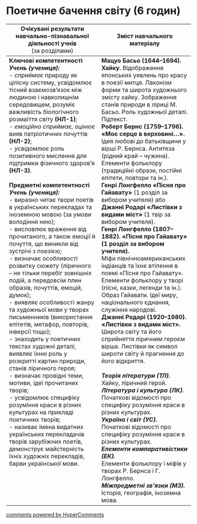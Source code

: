 <div id="hypercomments_widget" class="js-hypercomments-widget invisible"></div>

# Поетичне бачення світу (6 годин)

<table>
  <tr>
    <td width="50%" align="center"><b>Очікувані результати навчально-пізнавальної діяльності учнів</b><br>
(за розділами)</td>
    <td width="50%" align="center"><b>Зміст навчального матеріалу</b></td>
  </tr>
<tbody>
  <tr>
    <td width="50%" style="vertical-align:top !important;">
<b>Ключові компетентності</b><br>
<i><b>Учень (учениця):</b></i><br>
- <i>сприймає</i> природу як цілісну систему, усвідомлює тісний взаємозв’язок між людиною і навколишнім середовищем, розуміє важливість біологічного розмаїття світу <b>(НЛ-1)</b>;<br>
- <i>емоційно сприймає, оцінює</i> вияв патріотичних почуттів <b>(НЛ-2)</b>;<br>
- <i>усвідомлює</i> роль позитивного мислення для підтримки фізичного здоров’я <b>(НЛ-3)</b>.<br>
<br>
<b>Предметні компетентності</b><br>
<b><i>Учень (учениця):</i></b><br>
- виразно читає твори поетів в українських перекладах та  іноземною мовою (за умови володіння нею); <br>
- висловлює враження від прочитаного, а також емоції й почуття, що виникли від зустрічі з поезією;<br>
- визначає особливості розвитку сюжету (ліричного – не тільки перебіг зовнішніх подій, а передовсім плин образів, почуттів, емоцій, думок);<br>
- виявляє особливості жанру та художньої мови у творах письменників (використання епітетів, метафор, повторів, інверсії тощо);<br>
- знаходить у поетичних текстах художні деталі, виявляє їхню роль у розкритті картин природи, станів ліричного героя;<br>
- визначає провідні теми, мотиви, ідеї прочитаних творів;<br>
- усвідомлює специфіку розуміння краси в різних культурах на прикладі поетичних творів;<br>
- називає імена видатних українських перекладачів творів зарубіжних поетів, демонструє майстерність їхніх художніх перекладів, барви української мови. 
</td>
    <td width="50%" style="vertical-align:top !important;">
<b>Мацуо Басьо (1644–1694). Хайку.</b> Відображення японських уявлень про красу в поезії митця. Лаконізм форми та широта художнього змісту хайку. Зображення станів природи в ліриці М. Басьо. Роль художньої деталі. Підтекст.<br>
<b>Роберт Бернс (1759–1796). «Моє серце в верховині…».</b> Ідея любові до батьківщини у вірші Р. Бернса. Антитеза (рідний край – чужина). Елементи фольклору (традиційні образи, постійні епітети, повтори та ін.).<br>
<b>Генрі Лонгфелло «Пісня про Гайавату»</b> (1 розділ за вибором учителя) або <b>Джанні Родарі «Листівки з видами міст»</b> (1 твір за вибором учителя).<br>
<b>Генрі Лонгфелло (1807–1882). «Пісня про Гайавату» (1 розділ за вибором учителя).</b><br>
Міфи північноамериканських індіанців та їхнє втілення в поемі «Пісня про Гайавату». Елементи фольклору у творі (пісні, казки, легенди та ін.). Образ Гайавати. Ідеї миру, національного єднання, служіння народові.<br>
<b>Джанні Родарі (1920–1980). «Листівки з видами міст».</b> Широта світу та його сприйняття ліричним героєм вірша. Листівки як символ широти світу й прагнення до його відкриття.<br>
<br>
<b><i>Теорія літератури (ТЛ).</i></b><br> 
Хайку,  ліричний герой.<br>
<b><i>Література і культура (ЛК).</i></b><br> 
Початкові відомості про специфіку розуміння краси в різних культурах.<br>
<b><i>Україна і світ (УС).</i></b><br> 
Початкові відомості про специфіку розуміння краси в різних культурах.<br>
<b><i>Елементи компаративістики (ЕК).</i></b><br> 
Елементи фольклору і міфів у творах Р. Бернса і Г. Лонгфелло. <br>
<b><i>Міжпредметні зв’язки (МЗ).</i></b><br>
Історія, географія, іноземна мова.
  </td>
</tbody>
</table>

<div class="js-hypercomments-container">
<a href="http://hypercomments.com" class="hc-link" title="comments widget">comments powered by HyperComments</a>
</div>